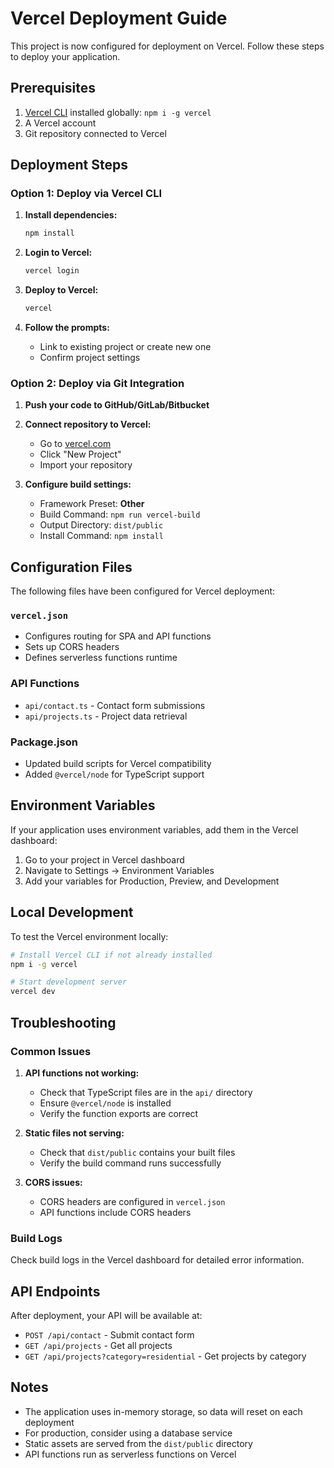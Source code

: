 # Vercel Deployment Guide

This project is now configured for deployment on Vercel. Follow these steps to deploy your application.

## Prerequisites

1. [Vercel CLI](https://vercel.com/cli) installed globally: `npm i -g vercel`
2. A Vercel account
3. Git repository connected to Vercel

## Deployment Steps

### Option 1: Deploy via Vercel CLI

1. **Install dependencies:**
   ```bash
   npm install
   ```

2. **Login to Vercel:**
   ```bash
   vercel login
   ```

3. **Deploy to Vercel:**
   ```bash
   vercel
   ```

4. **Follow the prompts:**
   - Link to existing project or create new one
   - Confirm project settings

### Option 2: Deploy via Git Integration

1. **Push your code to GitHub/GitLab/Bitbucket**

2. **Connect repository to Vercel:**
   - Go to [vercel.com](https://vercel.com)
   - Click "New Project"
   - Import your repository

3. **Configure build settings:**
   - Framework Preset: **Other**
   - Build Command: `npm run vercel-build`
   - Output Directory: `dist/public`
   - Install Command: `npm install`

## Configuration Files

The following files have been configured for Vercel deployment:

### `vercel.json`
- Configures routing for SPA and API functions
- Sets up CORS headers
- Defines serverless functions runtime

### API Functions
- `api/contact.ts` - Contact form submissions
- `api/projects.ts` - Project data retrieval

### Package.json
- Updated build scripts for Vercel compatibility
- Added `@vercel/node` for TypeScript support

## Environment Variables

If your application uses environment variables, add them in the Vercel dashboard:

1. Go to your project in Vercel dashboard
2. Navigate to Settings → Environment Variables
3. Add your variables for Production, Preview, and Development

## Local Development

To test the Vercel environment locally:

```bash
# Install Vercel CLI if not already installed
npm i -g vercel

# Start development server
vercel dev
```

## Troubleshooting

### Common Issues

1. **API functions not working:**
   - Check that TypeScript files are in the `api/` directory
   - Ensure `@vercel/node` is installed
   - Verify the function exports are correct

2. **Static files not serving:**
   - Check that `dist/public` contains your built files
   - Verify the build command runs successfully

3. **CORS issues:**
   - CORS headers are configured in `vercel.json`
   - API functions include CORS headers

### Build Logs

Check build logs in the Vercel dashboard for detailed error information.

## API Endpoints

After deployment, your API will be available at:

- `POST /api/contact` - Submit contact form
- `GET /api/projects` - Get all projects
- `GET /api/projects?category=residential` - Get projects by category

## Notes

- The application uses in-memory storage, so data will reset on each deployment
- For production, consider using a database service
- Static assets are served from the `dist/public` directory
- API functions run as serverless functions on Vercel 